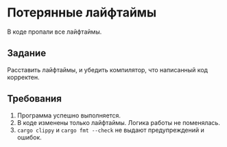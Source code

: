 # Потерянные лайфтаймы

В коде пропали все лайфтаймы.

## Задание
Расставить лайфтаймы, и убедить компилятор, что написанный код корректен.

## Требования
1) Программа успешно выполняется.
2) В коде изменены только лайфтаймы. Логика работы не поменялась.
3) `cargo clippy` и `cargo fmt --check` не выдают предупреждений и ошибок.